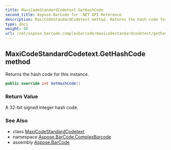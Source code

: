 ```yaml
---
title: MaxiCodeStandardCodetext.GetHashCode
second_title: Aspose.BarCode for .NET API Reference
description: MaxiCodeStandardCodetext method. Returns the hash code for this instance
type: docs
weight: 60
url: /net/aspose.barcode.complexbarcode/maxicodestandardcodetext/gethashcode/
---
```

## MaxiCodeStandardCodetext.GetHashCode method

Returns the hash code for this instance.

```csharp
public override int GetHashCode()
```

### Return Value

A 32-bit signed integer hash code.

### See Also

* class [MaxiCodeStandardCodetext](../)
* namespace [Aspose.BarCode.ComplexBarcode](../../maxicodestandardcodetext/)
* assembly [Aspose.BarCode](../../../)


